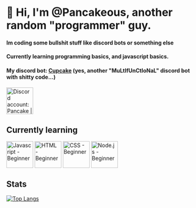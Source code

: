 # 👋 Hi, I'm @Pancakeous, another random "programmer" guy.

#### Im coding some bullshit stuff like discord bots or something else
#### Currently learning programming basics, and javascript basics.
#### My discord bot: [Cupcake](https://discord.gg/FwxBp6Mh3Z) (yes, another "MuLtIfUnCtIoNaL" discord bot with shitty code...)

[<img src="https://clipartsworld.com/images/discord-icon-png-1.png?size=32" height="70px" align="center" title="Discord account: Pancake | Ａｚ✨#7846">](https://discord.com/users/805813584973791233)

## Currently learning
<div style="display:inline;">
<img src="https://pluspng.com/img-png/javascript-vector-png-javascript-vector-logo-600.png?size=32" height="70px" align="center" title="Javascript - Beginner">
<img src="https://www.w3.org/html/logo/downloads/HTML5_Badge_512.png?size=32" height="70px" align="center" title="HTML - Beginner">
<img src="https://marketing.dcassetcdn.com/blog/2016/January/2016-web-design-trends/CSS3Logo_300.png?size=32" height="70px" align="center" title="CSS - Beginner">
<img src="https://seeklogo.com/images/N/nodejs-logo-FBE122E377-seeklogo.com.png?size=32" height="70px" align="center" title="Node.js - Beginner">
</div>

## Stats
[![Top Langs](https://github-readme-stats.vercel.app/api/top-langs/?username=Pancakeous&exclude_repo=github-readme-stats,anuraghazra.github.io)](https://github.com/anuraghazra/github-readme-stats)
